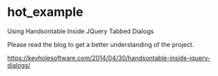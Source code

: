 hot_example
===========

Using Handsontable Inside JQuery Tabbed Dialogs

Please read the blog to get a better understanding of the project.

https://keyholesoftware.com/2014/04/30/handsontable-inside-jquery-dialogs/
